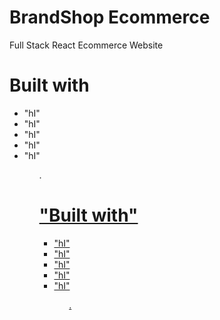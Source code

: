 # BrandShop Ecommerce
Full Stack React Ecommerce Website

# Built with

<ul dir="auto">
  <li>
  "hI"
  </li>
  <li>
  "hI"
  </li>
  <li>
  "hI"
  </li>
  <li>
  "hI"
  </li>
  <li>
  "hI"
  </li>
<ul>.

<h1 tabindex="-1" dir="auto">
  <a id="user-content-built-with" class="anchor" aria-hidden="true" href="#built-with" />
  "Built with"
  </h1>

<ul dir="auto">
  <li>
  "hI"
  </li>
  <li>
  "hI"
  </li>
  <li>
  "hI"
  </li>
  <li>
  "hI"
  </li>
  <li>
  "hI"
  </li>
<ul>.

